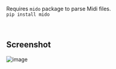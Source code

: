 Requires `mido` package to parse Midi files.  
`pip install mido`

</br>

## Screenshot
![image](https://github.com/user-attachments/assets/eb591640-2cd3-4d22-8a2b-43923bd06c8f)

